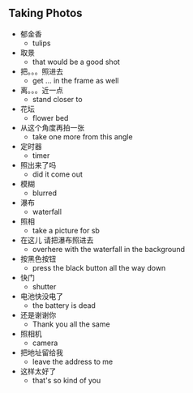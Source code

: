 ## Taking Photos

* 郁金香
  * tulips
* 取景
  * that would be a good shot
* 把。。。照进去
  * get ... in the frame as well
* 离。。。近一点
  * stand closer to
* 花坛
  * flower bed
* 从这个角度再拍一张
  * take one more from this angle
* 定时器
  * timer
* 照出来了吗
  * did it come out
* 模糊
  * blurred
* 瀑布
  * waterfall
* 照相
  * take a picture for sb
* 在这儿 请把瀑布照进去
  * overhere with the waterfall in the background
* 按黑色按钮
  * press the black button all the way down
* 快门
  * shutter
* 电池快没电了
  * the battery is dead
* 还是谢谢你
  * Thank you all the same
* 照相机
  * camera
* 把地址留给我
  * leave the address to me
* 这样太好了
  * that's so kind of you